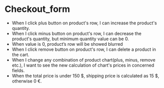 # Checkout_form
* When I click plus button on product's row, I can increase the product's quantity.
* When I click minus button on product's row, I can decrease the product's quantity, but minimum quantity value can be 0.
* When value is 0, product’s row will be showed blurred
* When I click remove button on product's row, I can delete a product in the cart.
* When I change any combination of product chart(plus, minus, remove etc.), I want to see the new calculation of chart's prices in concerned fields.
* When the total price is under 150 $, shipping price is calculated as 15 $, otherwise 0 €.
